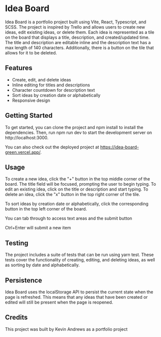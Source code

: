 # Idea Board

Idea Board is a portfolio project built using Vite, React, Typescript, and SCSS. The project is inspired by Trello and allows users to create new ideas, edit existing ideas, or delete them. Each idea is represented as a tile on the board that displays a title, description, and created/updated time. The title and description are editable inline and the description text has a max length of 140 characters. Additionally, there is a button on the tile that allows for it to be deleted.

## Features

- Create, edit, and delete ideas
- Inline editing for titles and descriptions
- Character countdown for description text
- Sort ideas by creation date or alphabetically
- Responsive design

## Getting Started

To get started, you can clone the project and npm install to install the dependencies. Then, run npm run dev to start the development server on http://localhost:3000.

You can also check out the deployed project at https://idea-board-green.vercel.app/.

## Usage

To create a new idea, click the "+" button in the top middle corner of the board. The title field will be focused, prompting the user to begin typing. To edit an existing idea, click on the title or description and start typing. To delete an idea, click the "x" button in the top right corner of the tile.

To sort ideas by creation date or alphabetically, click the corresponding button in the top left corner of the board.

You can tab through to access text areas and the submit button

Ctrl+Enter will submit a new item

## Testing

The project includes a suite of tests that can be run using yarn test. These tests cover the functionality of creating, editing, and deleting ideas, as well as sorting by date and alphabetically.

## Persistence

Idea Board uses the localStorage API to persist the current state when the page is refreshed. This means that any ideas that have been created or edited will still be present when the page is reopened.

## Credits

This project was built by Kevin Andrews as a portfolio project
